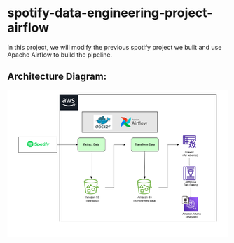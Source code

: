 # spotify-data-engineering-project-airflow
In this project, we will modify the previous spotify project we built and use Apache Airflow to build the pipeline.

## Architecture Diagram:
![Architecture Diagram](https://github.com/Logan0818/spotify-data-engineering-project-airflow/blob/main/spotify_project_airflow_architecture_diagram_v1.png)
